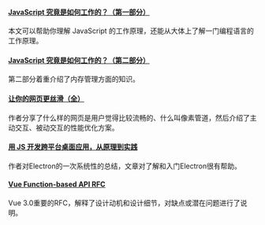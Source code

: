 
#### [JavaScript 究竟是如何工作的？（第一部分）](https://mp.weixin.qq.com/s/b5hov_EaznrtGHtwWQyb1A)
本文可以帮助你理解 JavaScript 的工作原理，还能从大体上了解一门编程语言的工作原理。

#### [JavaScript 究竟是如何工作的？（第二部分）](https://mp.weixin.qq.com/s/Yi0dVuM_LzrazjkuR6QbcQ)
第二部分着重介绍了内存管理方面的知识。

#### [让你的网页更丝滑（全）](https://mp.weixin.qq.com/s/wHb65dZxA8qEKhEF91Ko7g)
作者分享了什么样的网页是用户觉得比较流畅的、什么叫像素管道，然后介绍了主动交互、被动交互的性能优化方案。

#### [用 JS 开发跨平台桌面应用，从原理到实践](https://mp.weixin.qq.com/s/t1NOzfGDARp1iYRVWhiAlA)
作者对Electron的一次系统性的总结，文章对了解和入门Electron很有帮助。

#### [Vue Function-based API RFC](https://zhuanlan.zhihu.com/p/68477600)
Vue 3.0重要的RFC，解释了设计动机和设计细节，对缺点或潜在问题进行了说明。